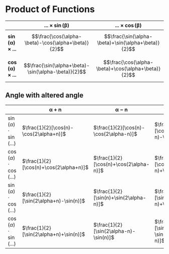 # Product of Functions

| | $\boldsymbol{...\times\sin(\beta)}$| $\boldsymbol{...\times\cos(\beta)}$ |
|--|--|--|
| $\boldsymbol{\sin(\alpha) \times ...}$ | $$\frac{\cos(\alpha-\beta)-\cos(\alpha+\beta)}{2}$$ | $$\frac{\sin(\alpha-\beta)+\sin(\alpha+\beta)}{2}$$ |
| $\boldsymbol{\cos(\alpha) \times ...}$ | $$\frac{\sin(\alpha+\beta)-\sin(\alpha-\beta)}{2}$$ | $$\frac{\cos(\alpha-\beta)+\cos(\alpha+\beta)}{2}$$ |

## Angle with altered angle

| | $\boldsymbol{\alpha+n}$ | $\boldsymbol{\alpha-n}$ | $\boldsymbol{n-\alpha}$ |
|--|--|--|--|
| $\sin(\alpha)\cdot\sin(...)$ | $\frac{1}{2}[\cos(n)-\cos(2\alpha+n)]$ | $\frac{1}{2}[\cos(n)-\cos(2\alpha-n)]$ | $\frac{1}{2}[\cos(2\alpha-n)-\cos(n)]$ |
| $\cos(\alpha)\cdot\cos(...)$ | $\frac{1}{2}[\cos(n)+\cos(2\alpha+n)]$ | $\frac{1}{2}[\cos(n)+\cos(2\alpha-n)]$ | $\frac{1}{2}[\cos(2\alpha-n)+\cos(n)]$ |
| $\sin(\alpha)\cdot\cos(...)$ | $\frac{1}{2}[\sin(2\alpha+n)-\sin(n)]$ | $\frac{1}{2}[\sin(n)+\sin(2\alpha-n)]$ | $\frac{1}{2}[\sin(2\alpha-n)+\sin(n)]$ |
| $\cos(\alpha)\cdot\sin(...)$ | $\frac{1}{2}[\sin(2\alpha+n)+\sin(n)]$ | $\frac{1}{2}[\sin(2\alpha-n)-\sin(n)]$ | $\frac{1}{2}[\sin(n)-\sin(2\alpha-n)]$ |
